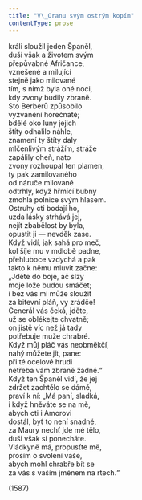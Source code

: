 ```yaml
---
title: "V\_Oranu svým ostrým kopím"
contentType: prose
---
```


<section>

králi sloužil jeden Španěl,  
duší však a životem svým  
přepůvabné Afričance,  
vznešené a milující  
stejně jako milované  
tím, s nímž byla oné noci,  
kdy zvony budily zbraně.  
Sto Berberů způsobilo  
vyzvánění horečnaté;  
bdělé oko luny jejich  
štíty odhalilo náhle,  
znamení ty štíty daly  
mlčenlivým strážím, stráže  
zapálily oheň, nato  
zvony rozhoupal ten plamen,  
ty pak zamilovaného  
od náruče milované  
odtrhly, když hřmící bubny  
zmohla polnice svým hlasem.  
Ostruhy cti bodají ho,  
uzda lásky strhává jej,  
nejít zbabělost by byla,  
opustit ji — nevděk zase.  
Když vidí, jak sahá pro meč,  
kol šíje mu v mdlobě padne,  
přehluboce vzdychá a pak  
takto k němu mluvit začne:  
„Jděte do boje, ač slzy  
moje lože budou smáčet;  
i bez vás mi může sloužit  
za bitevní pláň, vy zrádče!  
Generál vás čeká, jděte,  
už se oblékejte chvatně;  
on jistě víc než já tady  
potřebuje muže chrabré.  
Když můj pláč vás neobměkčí,  
nahý můžete jít, pane:  
při té ocelové hrudi  
netřeba vám zbraně žádné.“  
Když ten Španěl vidí, že jej  
zdržet zachtělo se dámě,  
praví k ní: „Má paní, sladká,  
i když hněváte se na mě,  
abych cti i Amorovi  
dostál, byť to není snadné,  
za Maury nechť jde mé tělo,  
duši však si ponecháte.  
Vládkyně má, propusťte mě,  
prosím o svolení vaše,  
abych mohl chrabře bít se  
za vás s vaším jménem na rtech.“

(1587)

</section>
